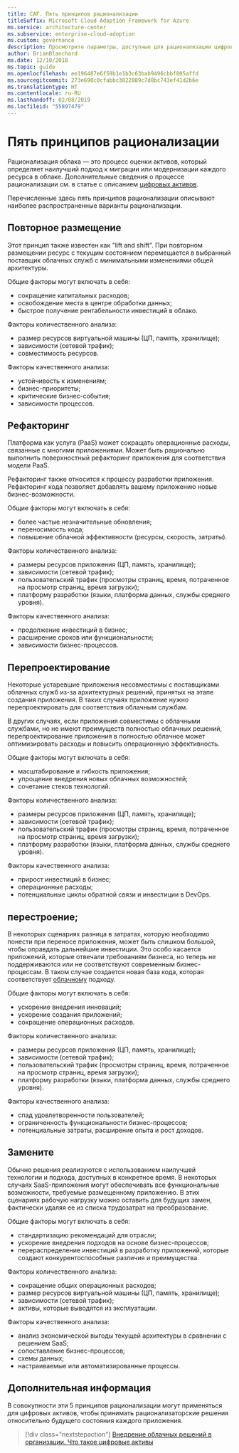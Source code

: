 ```yaml
---
title: CAF. Пять принципов рационализации
titleSuffix: Microsoft Cloud Adoption Framework for Azure
ms.service: architecture-center
ms.subservice: enterprise-cloud-adoption
ms.custom: governance
description: Просмотрите параметры, доступные для рационализации цифровых активов.
author: BrianBlanchard
ms.date: 12/10/2018
ms.topic: guide
ms.openlocfilehash: ee196487e6f59b1e1b3c63bab9496cbbf805affd
ms.sourcegitcommit: 273e690c0cfabbc3822089c7d8bc743ef41d2b6e
ms.translationtype: HT
ms.contentlocale: ru-RU
ms.lasthandoff: 02/08/2019
ms.locfileid: "55897479"
---
```

# <a name="the-5-rs-of-rationalization"></a>Пять принципов рационализации

Рационализация облака — это процесс оценки активов, который определяет наилучший подход к миграции или модернизации каждого ресурса в облаке. Дополнительные сведения о процессе рационализации см. в статье с описанием [цифровых активов](overview.md).

Перечисленные здесь пять принципов рационализации описывают наиболее распространенные варианты рационализации.

## <a name="rehost"></a>Повторное размещение

Этот принцип также известен как "lift and shift". При повторном размещении ресурс с текущим состоянием перемещается в выбранный поставщик облачных служб с минимальными изменениями общей архитектуры.

Общие факторы могут включать в себя:

* сокращение капитальных расходов;
* освобождение места в центре обработки данных;
* быстрое получение рентабельности инвестиций в облако.

Факторы количественного анализа:

* размер ресурсов виртуальной машины (ЦП, память, хранилище);
* зависимости (сетевой трафик);
* совместимость ресурсов.

Факторы качественного анализа:

* устойчивость к изменениям;
* бизнес-приоритеты;
* критические бизнес-события;
* зависимости процессов.

## <a name="refactor"></a>Рефакторинг

Платформа как услуга (PaaS) может сокращать операционные расходы, связанные с многими приложениями. Может быть рационально выполнить поверхностный рефакторинг приложения для соответствия модели PaaS.

Рефакторинг также относится к процессу разработки приложения. Рефакторинг кода позволяет добавлять вашему приложению новые бизнес-возможности.

Общие факторы могут включать в себя:

* более частые незначительные обновления;
* переносимость кода;
* повышение облачной эффективности (ресурсы, скорость, затраты).

Факторы количественного анализа:

* размеры ресурсов приложения (ЦП, память, хранилище);
* зависимости (сетевой трафик);
* пользовательский трафик (просмотры страниц, время, потраченное на просмотр страниц, время загрузки);
* платформу разработки (языки, платформа данных, службы среднего уровня).

Факторы качественного анализа:

* продолжение инвестиций в бизнес;
* расширение сроков или функциональности;
* зависимости бизнес-процессов.

## <a name="rearchitect"></a>Перепроектирование

Некоторые устаревшие приложения несовместимы с поставщиками облачных служб из-за архитектурных решений, принятых на этапе создания приложения. В таких случаях приложение нужно перепроектировать для соответствия облачным службам.

В других случаях, если приложения совместимы с облачными службами, но не имеют преимуществ полностью облачных решений, перепроектирование приложения в полностью облачное может оптимизировать расходы и повысить операционную эффективность.

Общие факторы могут включать в себя:

* масштабирование и гибкость приложения;
* упрощение внедрения новых облачных возможностей;
* сочетание стеков технологий.

Факторы количественного анализа:

* размеры ресурсов приложения (ЦП, память, хранилище);
* зависимости (сетевой трафик);
* пользовательский трафик (просмотры страниц, время, потраченное на просмотр страниц, время загрузки);
* платформу разработки (языки, платформа данных, службы среднего уровня).

Факторы качественного анализа:

* прирост инвестиций в бизнес;
* операционные расходы;
* потенциальные циклы обратной связи и инвестиции в DevOps.

## <a name="rebuild"></a>перестроение;

В некоторых сценариях разница в затратах, которую необходимо понести при переносе приложения, может быть слишком большой, чтобы оправдать дальнейшие инвестиции. Это особо касается приложений, которые отвечали требованиям бизнеса, но теперь не поддерживаются или не соответствуют современным бизнес-процессам. В таком случае создается новая база кода, которая соответствует [облачному](https://azure.microsoft.com/overview/cloudnative/) подходу.

Общие факторы могут включать в себя:

* ускорение внедрения инноваций;
* ускорение создания приложений;
* сокращение операционных расходов.

Факторы количественного анализа:

* размеры ресурсов приложения (ЦП, память, хранилище);
* зависимости (сетевой трафик);
* пользовательский трафик (просмотры страниц, время, потраченное на просмотр страниц, время загрузки);
* платформу разработки (языки, платформа данных, службы среднего уровня).

Факторы качественного анализа:

* спад удовлетворенности пользователей;
* ограниченность функциональности бизнес-процессов;
* потенциальные затраты, расширение опыта и рост доходов.

## <a name="replace"></a>Замените

Обычно решения реализуются с использованием наилучшей технологии и подхода, доступных в конкретное время. В некоторых случаях SaaS-приложения могут обеспечивать все функциональные возможности, требуемые размещенному приложению. В этих сценариях рабочую нагрузку можно оставить для будущих замен, фактически удаляя ее из списка трудозатрат на преобразование.

Общие факторы могут включать в себя:

* стандартизацию рекомендаций для отрасли;
* ускорение внедрения подходов на основе бизнес-процессов;
* перераспределение инвестиций в разработку приложений, которые создают конкурентоспособные различия и преимущества.

Факторы количественного анализа:

* сокращение общих операционных расходов;
* размер ресурсов виртуальной машины (ЦП, память, хранилище);
* зависимости (сетевой трафик);
* активы, которые выводятся из эксплуатации.

Факторы качественного анализа:

* анализ экономической выгоды текущей архитектуры в сравнении с решением SaaS;
* сопоставление бизнес-процессов;
* схемы данных;
* настраиваемые или автоматизированные процессы.

## <a name="next-steps"></a>Дополнительная информация

В совокупности эти 5 принципов рационализации могут применяться для цифровых активов, чтобы принимать рационализаторские решения относительно будущего состояния каждого приложения.

> [!div class="nextstepaction"]
> [Внедрение облачных решений в организации. Что такое цифровые активы](overview.md)
